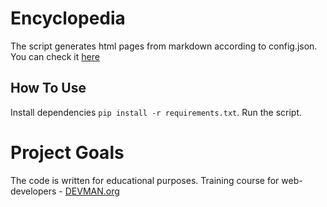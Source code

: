 # Encyclopedia

The script generates html pages from markdown according to config.json. You can check it [here](https://noerten.github.io/19_site_generator/)

## How To Use
Install dependencies `pip install -r requirements.txt`. Run the script.

# Project Goals

The code is written for educational purposes. Training course for web-developers - [DEVMAN.org](https://devman.org)
